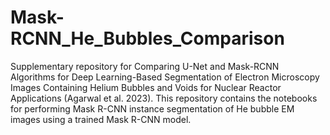 # Mask-RCNN_He_Bubbles_Comparison
Supplementary repository for Comparing U-Net and Mask-RCNN Algorithms for Deep Learning-Based Segmentation of Electron Microscopy Images Containing Helium Bubbles and Voids for Nuclear Reactor Applications (Agarwal et al. 2023).
This repository contains the notebooks for performing Mask R-CNN instance segmentation of He bubble EM images using a trained Mask R-CNN model.
